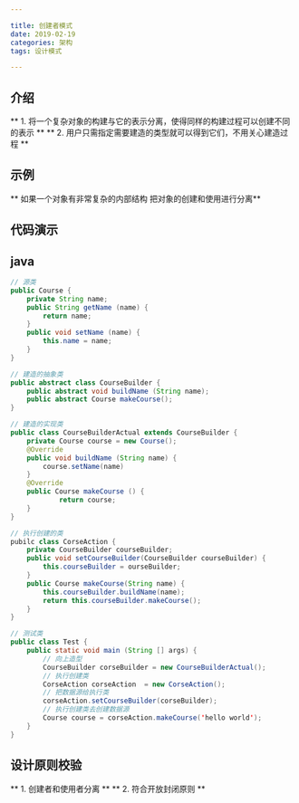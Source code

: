 ```yaml
---

title: 创建者模式
date: 2019-02-19
categories: 架构
tags: 设计模式

---
```


## 介绍
** 1.  将一个复杂对象的构建与它的表示分离，使得同样的构建过程可以创建不同的表示 **
** 2.  用户只需指定需要建造的类型就可以得到它们，不用关心建造过程 **

## 示例
** 如果一个对象有非常复杂的内部结构 把对象的创建和使用进行分离**

## 代码演示

## java

```java
// 源类
public Course {
	private String name;
	public String getName (name) {
		return name;
	}
	public void setName (name) {
		this.name = name;
	}
}

// 建造的抽象类
public abstract class CourseBuilder {
	public abstract void buildName (String name);
	public abstract Course makeCourse();
}

// 建造的实现类
public class CourseBuilderActual extends CourseBuilder {
	private Course course = new Course();
	@Override
	public void buildName (String name) {
		course.setName(name)
	}
	@Override
	public Course makeCourse () {
			return course;
	}
}

// 执行创建的类
pubilc class CorseAction {
	private CourseBuilder courseBuilder;
	public void setCourseBuilder(CourseBuilder courseBuilder) {
		this.courseBuilder = ourseBuilder;
	}
	public Course makeCourse(String name) {
		this.courseBuilder.buildName(name);
		return this.courseBuilder.makeCourse();
	}
}

// 测试类
public class Test {
	public static void main (String [] args) {
		// 向上造型
		CourseBuilder corseBuilder = new CourseBuilderActual();
		// 执行创建类
		CorseAction corseAction  = new CorseAction();
		// 把数据源给执行类
		corseAction.setCourseBuilder(corseBuilder);
		// 执行创建类去创建数据源
		Course course = corseAction.makeCourse('hello world');
	}
} 
```

## 设计原则校验
** 1.  创建者和使用者分离 **
** 2.  符合开放封闭原则 **